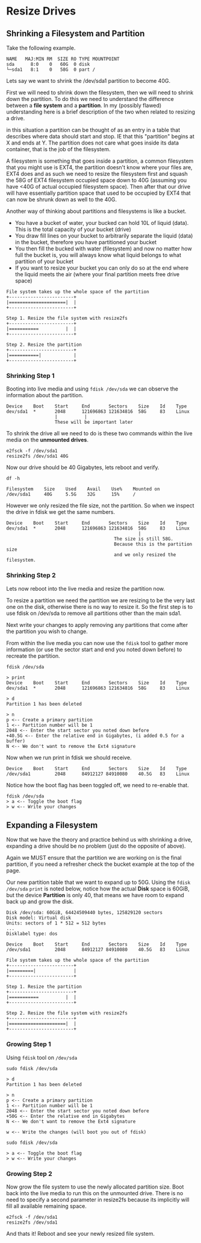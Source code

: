 # Resize Drives

## Shrinking a Filesystem and Partition

Take the following example.

```output
NAME   MAJ:MIN RM  SIZE RO TYPE MOUNTPOINT
sda      8:0    0   60G  0 disk
└─sda1   8:1    0   58G  0 part /
```

Lets say we want to shrink the /dev/sda1 partition to become 40G.

First we will need to shrink down the filesystem, then we will need to shrink down the partition. To do this we need to understand the difference between a **file system** and a **partition**. In my (possibly flawed) understanding here is a brief description of the two when related to resizing a drive.

in this situation a partition can be thought of as an entry in a table that describes where data should start and stop. IE that this "partition" begins at X and ends at Y. The partition does not care what goes inside its data container, that is the job of the filesystem.

A filesystem is something that goes inside a partition, a common filesystem that you might use is EXT4, the partition doesn't know where your files are, EXT4 does and as such we need to resize the filesystem first and squash the 58G of EXT4 filesystem occupied space down to 40G (assuming you have <40G of actual occupied filesystem space). Then after that our drive will have essentially partition space that used to be occupied by EXT4 that can now be shrunk down as well to the 40G.

Another way of thinking about partitions and filesystems is like a bucket.

* You have a bucket of water, your bucked can hold 10L of liquid (data). This is the total capacity of your bucket (drive)
* You draw fill lines on your bucket to arbitrarily separate the liquid (data) in the bucket, therefore you have partitioned your bucket
* You then fill the bucked with water (filesystem) and now no matter how full the bucket is, you will always know what liquid belongs to what partition of your bucket
* If you want to resize your bucket you can only do so at the end where the liquid meets the air (where your final partition meets free drive space)

```output
File system takes up the whole space of the partition
+------------------------+
|=====================|  |
+------------------------+

Step 1. Resize the file system with resize2fs
+------------------------+
|===========          |  |
+------------------------+

Step 2. Resize the partition
+------------------------+
|===========|            |
+------------------------+
```

### Shrinking Step 1

Booting into live media and using `fdisk /dev/sda` we can observe the information about the partition.

```output
Device    Boot    Start     End       Sectors    Size    Id    Type
dev/sda1  *       2048      121696863 121634816  58G     83    Linux
                  |          |
                  These will be important later
```

To shrink the drive all we need to do is these two commands within the live media on the **unmounted drives**.

```none
e2fsck -f /dev/sda1
resize2fs /dev/sda1 40G
```

Now our drive should be 40 Gigabytes, lets reboot and verify.

```none
df -h
```

```output
Filesystem    Size    Used    Avail    Use%    Mounted on
/dev/sda1     40G     5.5G    32G      15%     /
```

However we only resized the file size, not the partition. So when we inspect the drive in fdisk we get the same numbers.

```output
Device    Boot    Start     End       Sectors    Size    Id    Type
dev/sda1  *       2048      121696863 121634816  58G     83    Linux
                                                 |
                                        The size is still 58G.
                                        Because this is the partition size
                                        and we only resized the filesystem.
```

### Shrinking Step 2

Lets now reboot into the live media and resize the partition now.

To resize a partition we need the partition we are resizing to be the very last one on the disk, otherwise there is no way to resize it. So the first step is to use fdisk on /dev/sda to remove all partitions other than the main sda1.

Next write your changes to apply removing any partitions that come after the partition you wish to change.

From within the live media you can now use the `fdisk` tool to gather more information (or use the sector start and end you noted down before) to recreate the partition.

```none
fdisk /dev/sda

> print
Device    Boot    Start     End       Sectors    Size    Id    Type
dev/sda1  *       2048      121696863 121634816  58G     83    Linux

> d
Partition 1 has been deleted

> n
p <-- Create a primary partition
1 <-- Partition number will be 1
2048 <-- Enter the start sector you noted down before
+40.5G <-- Enter the relative end in Gigabytes, (i added 0.5 for a buffer)
N <-- We don't want to remove the Ext4 signature
```

Now when we run print in fdisk we should receive.

```none
Device    Boot    Start     End       Sectors    Size    Id    Type
/dev/sda1         2048      84912127 84910080    40.5G   83    Linux
```

Notice how the boot flag has been toggled off, we need to re-enable that.

```none
fdisk /dev/sda
> a <-- Toggle the boot flag
> w <-- Write your changes
```

## Expanding a Filesystem

Now that we have the theory and practice behind us with shrinking a drive, expanding a drive should be no problem (just do the opposite of above).

Again we MUST ensure that the partition we are working on is the final partition, if you need a refresher check the bucket example at the top of the page.

Our new partition table that we want to expand up to 50G. Using the `fdisk /dev/sda` `print` is noted below, notice how the actual **Disk** space is 60GiB, but the device **Partition** is only 40, that means we have room to expand back up and grow the disk.

```output
Disk /dev/sda: 60GiB, 64424509440 bytes, 125829120 sectors
Disk model: Virtual disk
Units: sectors of 1 * 512 = 512 bytes
...
Disklabel type: dos

Device    Boot    Start     End       Sectors    Size    Id    Type
/dev/sda1         2048      84912127 84910080    40.5G   83    Linux
```

```output
File system takes up the whole space of the partition
+------------------------+
|=========|              |
+------------------------+

Step 1. Resize the partition
+------------------------+
|===========          |  |
+------------------------+

Step 2. Resize the file system with resize2fs
+------------------------+
|=====================|  |
+------------------------+
```

### Growing Step 1

Using `fdisk` tool on `/dev/sda`

```none
sudo fdisk /dev/sda

> d
Partition 1 has been deleted

> n
p <-- Create a primary partition
1 <-- Partition number will be 1
2048 <-- Enter the start sector you noted down before
+50G <-- Enter the relative end in Gigabytes
N <-- We don't want to remove the Ext4 signature

w <-- Write the changes (will boot you out of fdisk)

sudo fdisk /dev/sda

> a <-- Toggle the boot flag
> w <-- Write your changes
```

### Growing Step 2

Now grow the file system to use the newly allocated partition size. Boot back into the live media to run this on the unmounted drive. There is no need to specify a second parameter in resize2fs because its implicitly will fill all available remaining space.

```none
e2fsck -f /dev/sda1
resize2fs /dev/sda1
```

And thats it! Reboot and see your newly resized file system.
